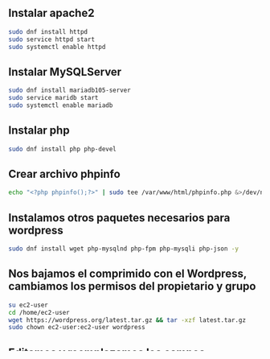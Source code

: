 ## Instalar apache2
```bash
sudo dnf install httpd
sudo service httpd start
sudo systemctl enable httpd
```

## Instalar MySQLServer
```bash
sudo dnf install mariadb105-server
sudo service maridb start
sudo systemctl enable mariadb
```

## Instalar php
```bash
sudo dnf install php php-devel
```

## Crear archivo phpinfo
```bash
echo "<?php phpinfo();?>" | sudo tee /var/www/html/phpinfo.php &>/dev/null
```

## Instalamos otros paquetes necesarios para wordpress
```bash
sudo dnf install wget php-mysqlnd php-fpm php-mysqli php-json -y
```

## Nos bajamos el comprimido con el Wordpress, cambiamos los permisos del propietario y grupo
```bash
su ec2-user
cd /home/ec2-user
wget https://wordpress.org/latest.tar.gz && tar -xzf latest.tar.gz
sudo chown ec2-user:ec2-user wordpress
```

## Editamos y reemplazamos los campos necesarios en el fichero wp-config.php
```bash
cp wordpress/wp-config-sample.php wordpress/wp-config.php
cd wordpress
sed -i 's/database_name_here/WordpressDatabase/' wp-config.php
sed -i 's/username_here/wordpressuser/' wp-config.php
sed -i 's/password_here/pass1234$/' wp-config.php
sed -i 's/localhost/rafadatabase.c5vgwa0ff0gx.us-east-1.rds.amazonaws.com/' wp-config.php
```

## Otras configuracion finales
```bash
cd /home/ec2-user
sudo cp -r wordpress/* /var/www/html/
sudo sed -i '156 s/None/All/' /etc/httpd/conf/httpd.conf      
sudo dnf install php-gd -y
sudo chown -R apache:apache /var/www
sudo chmod 2775 /var/www
sudo service httpd restart
```

## Configuración Base de Datos
```bash
sudo mysql -u rafawordpress -h rafadatabase.c5vgwa0ff0gx.us-east-1.rds.amazonaws.com -prafawordpress1234 -e "CREATE USER 'wordpressuser'@'%' IDENTIFIED BY 'pass1234$';"
sudo mysql -u rafawordpress -h rafadatabase.c5vgwa0ff0gx.us-east-1.rds.amazonaws.com -prafawordpress1234 -e "GRANT ALL PRIVILEGES ON WordpressDatabase.* TO 'wordpressuser'@'%';"
sudo mysql -u rafawordpress -h rafadatabase.c5vgwa0ff0gx.us-east-1.rds.amazonaws.com -prafawordpress1234 -e "FLUSH PRIVILEGES;"
```

## Por último reiniciamos el servicio httpd
```bash
sudo service httpd restart 
```
